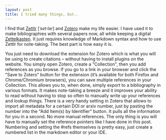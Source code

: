 ```yaml
---
layout: post
title: I tried many things, but..
---
```


I find that [Zettlr][1] \[_ˈset·lər_\] and [Zotero][2] make my life easier. I
have used it to make bibliographies with several papers now, all while
keeping a digital [Zettelkasten][3]. It just requires knowledge of Markdown
syntax and how to use Zettlr for note-taking. The best part is how easy it
is.

You just need to download the extension for Zotero which is what you will be
using to create citations – without having to install plugins on the website.
You simply open Zotero, create a "Collection", then you add references as you
browse. If you go to a link in your browser and click the "Save to Zotero"
button for the extension (it’s available for both Firefox and Chrome/Chromium
browsers), you can save multiple references in your Collection. This allows
you to, when done, simply export to a bibliography in various formats. It
makes note-taking a breeze and it improves your ability to read without
having to stop so often to manually write up your references and lookup
things. There is a very handy setting in Zotero that allows to import all
metadata for a certain DOI or arxiv number, just by pasting the number into
the "Add Item(s) by Identifier" button. It pulls all the information for you
in a second. No more manual references. The only thing is you will have to
manually set the reference pointers like I have done in this post. Numbering
and setting the #refs themselves is pretty easy, just create a numbered list
in the markdown editor or your IDE.

[1]: https://www.zettlr.com/
[2]: https://www.zotero.org/
[3]: https://wikiless.org/wiki/Zettelkasten